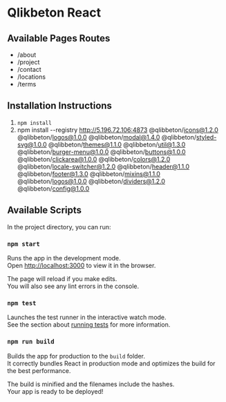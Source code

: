 # Qlikbeton React

## Available Pages Routes

*  /about
*  /project
*  /contact
*  /locations
*  /terms

## Installation Instructions

1.  `npm install`
2.  npm install --registry http://5.196.72.106:4873 @qlibbeton/icons@1.2.0 @qlibbeton/logos@1.0.0 @qlibbeton/modal@1.4.0 @qlibbeton/styled-svg@1.0.0 @qlibbeton/themes@1.1.0 @qlibbeton/util@1.3.0 @qlibbeton/burger-menu@1.0.0 @qlibbeton/buttons@1.0.0 @qlibbeton/clickarea@1.0.0 @qlibbeton/colors@1.2.0 @qlibbeton/locale-switcher@1.2.0 @qlibbeton/header@1.1.0 @qlibbeton/footer@1.3.0 @qlibbeton/mixins@1.1.0 @qlibbeton/logos@1.0.0 @qlibbeton/dividers@1.2.0 @qlibbeton/config@1.0.0

## Available Scripts

In the project directory, you can run:

### `npm start`

Runs the app in the development mode.<br>
Open [http://localhost:3000](http://localhost:3000) to view it in the browser.

The page will reload if you make edits.<br>
You will also see any lint errors in the console.

### `npm test`

Launches the test runner in the interactive watch mode.<br>
See the section about [running tests](#running-tests) for more information.

### `npm run build`

Builds the app for production to the `build` folder.<br>
It correctly bundles React in production mode and optimizes the build for the best performance.

The build is minified and the filenames include the hashes.<br>
Your app is ready to be deployed!
